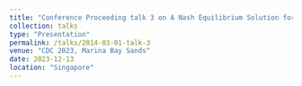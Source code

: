 ```yaml
---
title: "Conference Proceeding talk 3 on A Nash Equilibrium Solution for Periodic Double Auctions"
collection: talks
type: "Presentation"
permalink: /talks/2014-03-01-talk-3
venue: "CDC 2023, Marina Bay Sands"
date: 2023-12-13
location: "Singapore"
---
```



